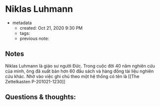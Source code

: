 # Niklas Luhmann

- metadata
	- created: Oct 21, 2020 9:30 PM
	- tags:
	- previous note:

## Notes
Niklas Luhmann là giáo sư người Đức. Trong cuộc đời 40 năm nghiên cứu của mình, ông đã xuất bản hơn 60 đầu sách và hàng đống tài liệu nghiên cứu khác. Nhờ vào việc ghi chú theo một hệ thống có tên là [[The Zettelkasten P-201021-1230]]

## Questions & thoughts:
